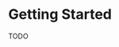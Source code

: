# Getting Started
TODO
<!--
Project DéMars as a platform to build various apps?

## First DéMars App

As a general purpose blockchain engine, Tendermint is agnostic to the
application you want to run. So, to run a complete blockchain that does
something useful, you must start two programs: one is Tendermint Core,
the other is your application, which can be written in any programming
language. Recall from [the intro to
ABCI](./introduction.md#ABCI-Overview) that Tendermint Core handles all
the p2p and consensus stuff, and just forwards transactions to the
application when they need to be validated, or when they're ready to be
committed to a block.

In this guide, we show you some examples of how to run an application
using Tendermint.

### Install

The first apps we will work with are written in Go. To install them, you
need to [install Go](https://golang.org/doc/install) and put
`$GOPATH/bin` in your `$PATH`; see
[here](https://github.com/tendermint/tendermint/wiki/Setting-GOPATH) for
more info.

Then run

    go get github.com/tendermint/tendermint
    cd $GOPATH/src/github.com/tendermint/tendermint
    make get_tools
    make get_vendor_deps
    make install_abci

Now you should have the `abci-cli` installed; you'll see a couple of
commands (`counter` and `kvstore`) that are example applications written
in Go. See below for an application written in JavaScript.

Now, let's run some apps!

## KVStore - A First Example

The kvstore app is a [Merkle
tree](https://en.wikipedia.org/wiki/Merkle_tree) that just stores all
transactions. If the transaction contains an `=`, e.g. `key=value`, then
the `value` is stored under the `key` in the Merkle tree. Otherwise, the
full transaction bytes are stored as the key and the value.

Let's start a kvstore application.

    abci-cli kvstore

In another terminal, we can start Tendermint. If you have never run
Tendermint before, use:

    tendermint init
    tendermint node

If you have used Tendermint, you may want to reset the data for a new
blockchain by running `tendermint unsafe_reset_all`. Then you can run
`tendermint node` to start Tendermint, and connect to the app. For more
details, see [the guide on using Tendermint](./using-tendermint.md).

You should see Tendermint making blocks! We can get the status of our
Tendermint node as follows:

    curl -s localhost:26657/status

The `-s` just silences `curl`. For nicer output, pipe the result into a
tool like [jq](https://stedolan.github.io/jq/) or `json_pp`.

Now let's send some transactions to the kvstore.

    curl -s 'localhost:26657/broadcast_tx_commit?tx="abcd"'

Note the single quote (`'`) around the url, which ensures that the
double quotes (`"`) are not escaped by bash. This command sent a
transaction with bytes `abcd`, so `abcd` will be stored as both the key
and the value in the Merkle tree. The response should look something
like:

    {
      "jsonrpc": "2.0",
      "id": "",
      "result": {
        "check_tx": {
          "fee": {}
        },
        "deliver_tx": {
          "tags": [
            {
              "key": "YXBwLmNyZWF0b3I=",
              "value": "amFl"
            },
            {
              "key": "YXBwLmtleQ==",
              "value": "YWJjZA=="
            }
          ],
          "fee": {}
        },
        "hash": "9DF66553F98DE3C26E3C3317A3E4CED54F714E39",
        "height": 14
      }
    }

We can confirm that our transaction worked and the value got stored by
querying the app:

    curl -s 'localhost:26657/abci_query?data="abcd"'

The result should look like:

    {
      "jsonrpc": "2.0",
      "id": "",
      "result": {
        "response": {
          "log": "exists",
          "index": "-1",
          "key": "YWJjZA==",
          "value": "YWJjZA=="
        }
      }
    }

Note the `value` in the result (`YWJjZA==`); this is the base64-encoding
of the ASCII of `abcd`. You can verify this in a python 2 shell by
running `"YWJjZA==".decode('base64')` or in python 3 shell by running
`import codecs; codecs.decode("YWJjZA==", 'base64').decode('ascii')`.
Stay tuned for a future release that [makes this output more
human-readable](https://github.com/tendermint/tendermint/issues/1794).

Now let's try setting a different key and value:

    curl -s 'localhost:26657/broadcast_tx_commit?tx="name=satoshi"'

Now if we query for `name`, we should get `satoshi`, or `c2F0b3NoaQ==`
in base64:

    curl -s 'localhost:26657/abci_query?data="name"'

Try some other transactions and queries to make sure everything is
working!

-->
